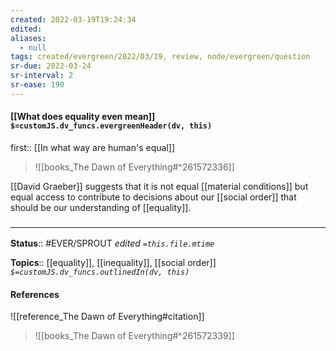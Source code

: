 ```yaml
---
created: 2022-03-19T19:24:34 
edited: 
aliases:
  - null
tags: created/evergreen/2022/03/19, review, node/evergreen/question
sr-due: 2022-03-24
sr-interval: 2
sr-ease: 190
---
```


#### [[What does equality even mean]] `$=customJS.dv_funcs.evergreenHeader(dv, this)`

first:: [[In what way are human's equal]]

> ![[books_The Dawn of Everything#^261572336]]

[[David Graeber]] suggests that it is not equal [[material conditions]] but equal access to contribute to decisions about our [[social order]] that should be our understanding of [[equality]].

### <hr class="footnote"/>

**Status**:: #EVER/SPROUT
*edited `=this.file.mtime`*

**Topics**:: [[equality]], [[inequality]], [[social order]]
*`$=customJS.dv_funcs.outlinedIn(dv, this)`*

#### References

![[reference_The Dawn of Everything#citation]]

> ![[books_The Dawn of Everything#^261572339]]

